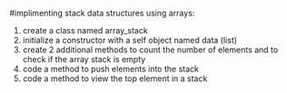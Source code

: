 #implimenting stack data structures using arrays:

1. create a class named array_stack
2. initialize a constructor with a self object named data (list)
3. create 2 additional methods to count the number of elements and to check if the
array stack is empty
4. code a method to push elements into the stack
5. code a method to view the top element in a stack